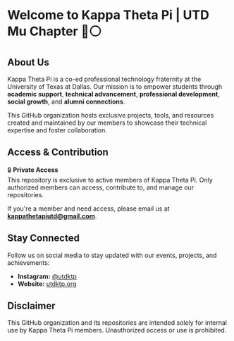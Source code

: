# Welcome to Kappa Theta Pi | UTD Mu Chapter 🖤⚪

## About Us
Kappa Theta Pi is a co-ed professional technology fraternity at the University of Texas at Dallas. Our mission is to empower students through **academic support**, **technical advancement**, **professional development**, **social growth**, and **alumni connections**.

This GitHub organization hosts exclusive projects, tools, and resources created and maintained by our members to showcase their technical expertise and foster collaboration.

## Access & Contribution
🔒 **Private Access**  
This repository is exclusive to active members of Kappa Theta Pi. Only authorized members can access, contribute to, and manage our repositories.

If you're a member and need access, please email us at **kappathetapiutd@gmail.com**.

## Stay Connected
Follow us on social media to stay updated with our events, projects, and achievements:
- **Instagram:** [@utdktp](https://instagram.com/utdktp)
- **Website:** [utdktp.org](https://utdktp.org)

## Disclaimer
This GitHub organization and its repositories are intended solely for internal use by Kappa Theta Pi members. Unauthorized access or use is prohibited.
